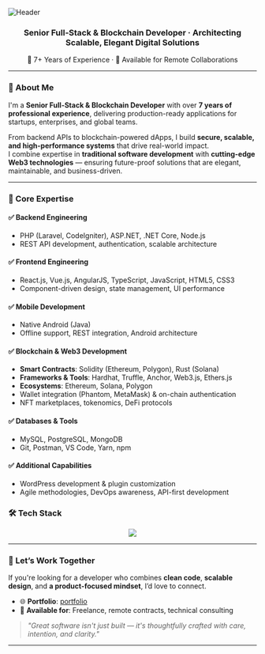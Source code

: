 ![Header](https://github.com/partner20307/partner20307/assets/105185902/863fac04-75b2-4020-8594-a16512914d7e)

<h3 align="center">Senior Full-Stack & Blockchain Developer · Architecting Scalable, Elegant Digital Solutions</h3>

<p align="center">
  🔹 7+ Years of Experience · 💼 Available for Remote Collaborations
</p>

---

### 💼 About Me

I'm a **Senior Full-Stack & Blockchain Developer** with over **7 years of professional experience**, delivering production-ready applications for startups, enterprises, and global teams.

From backend APIs to blockchain-powered dApps, I build **secure, scalable, and high-performance systems** that drive real-world impact.  
I combine expertise in **traditional software development** with **cutting-edge Web3 technologies** — ensuring future-proof solutions that are elegant, maintainable, and business-driven.

---

### 🚀 Core Expertise

#### ✅ Backend Engineering
- PHP (Laravel, CodeIgniter), ASP.NET, .NET Core, Node.js
- REST API development, authentication, scalable architecture

#### ✅ Frontend Engineering
- React.js, Vue.js, AngularJS, TypeScript, JavaScript, HTML5, CSS3
- Component-driven design, state management, UI performance

#### ✅ Mobile Development
- Native Android (Java)
- Offline support, REST integration, Android architecture

#### ✅ Blockchain & Web3 Development
- **Smart Contracts**: Solidity (Ethereum, Polygon), Rust (Solana)
- **Frameworks & Tools**: Hardhat, Truffle, Anchor, Web3.js, Ethers.js
- **Ecosystems**: Ethereum, Solana, Polygon
- Wallet integration (Phantom, MetaMask) & on-chain authentication
- NFT marketplaces, tokenomics, DeFi protocols

#### ✅ Databases & Tools
- MySQL, PostgreSQL, MongoDB
- Git, Postman, VS Code, Yarn, npm

#### ✅ Additional Capabilities
- WordPress development & plugin customization
- Agile methodologies, DevOps awareness, API-first development


### 🛠️ Tech Stack

<p align="center">
  <img src="https://skillicons.dev/icons?i=html,css,js,ts,php,laravel,codeigniter,wordpress,dotnet,csharp,nodejs,react,vue,angularjs,android,mysql,postgres,mongodb,git,postman,vscode,yarn,npm,solidity,rust,ethereum,web3" />
</p>

---

### 🤝 Let’s Work Together

If you're looking for a developer who combines **clean code**, **scalable design**, and **a product-focused mindset**, I’d love to connect.

- 🌐 **Portfolio**: [portfolio](https://morgan-lee.vercel.app/)
- 💼 **Available for**: Freelance, remote contracts, technical consulting

> *"Great software isn't just built — it's thoughtfully crafted with care, intention, and clarity."*

---
